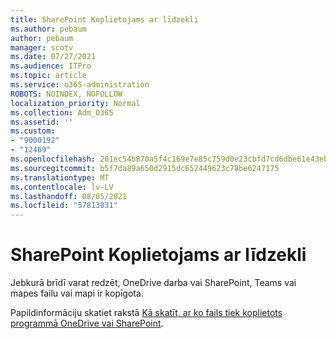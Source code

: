 ```yaml
---
title: SharePoint Koplietojams ar līdzekli
ms.author: pebaum
author: pebaum
manager: scotv
ms.date: 07/27/2021
ms.audience: ITPro
ms.topic: article
ms.service: o365-administration
ROBOTS: NOINDEX, NOFOLLOW
localization_priority: Normal
ms.collection: Adm_O365
ms.assetid: ''
ms.custom:
- "9000192"
- "12469"
ms.openlocfilehash: 201ec54b870a5f4c169e7e85c759d0e23cbfd7cd6dbe61e43eb0c6b536510e20
ms.sourcegitcommit: b5f7da89a650d2915dc652449623c78be6247175
ms.translationtype: MT
ms.contentlocale: lv-LV
ms.lasthandoff: 08/05/2021
ms.locfileid: "57813831"
---
```

# <a name="sharepoint-shared-with-feature"></a>SharePoint Koplietojams ar līdzekli

Jebkurā brīdī varat redzēt, OneDrive darba vai SharePoint, Teams vai mapes failu vai mapi ir kopīgota.

Papildinformāciju skatiet rakstā [Kā skatīt, ar ko fails tiek koplietots programmā OneDrive vai SharePoint](https://support.microsoft.com/office/see-who-a-file-is-shared-with-in-onedrive-or-sharepoint-51bb79a9-b696-410d-a7a7-c320e541272d).
